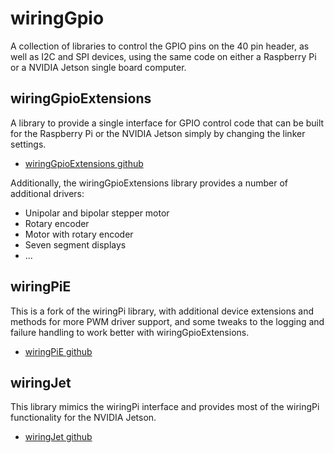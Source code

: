 # wiringGpio

A collection of libraries to control the GPIO pins on the 40 pin header, as well as I2C and SPI devices, using the same code on either a Raspberry Pi or a NVIDIA Jetson single board computer.

## wiringGpioExtensions
A library to provide a single interface for GPIO control code that can be built for the Raspberry Pi or the NVIDIA Jetson simply by changing the linker settings.

 - [wiringGpioExtensions github](https://github.com/wiringGpio/wiringGpioExtensions)

Additionally, the wiringGpioExtensions library provides a number of additional drivers:

 - Unipolar and bipolar stepper motor
 - Rotary encoder
 - Motor with rotary encoder
 - Seven segment displays
 - ...


## wiringPiE
This is a fork of the wiringPi library, with additional device extensions and methods for more PWM driver support, and some tweaks to the logging and failure handling to work better with wiringGpioExtensions.

 - [wiringPiE github](https://github.com/wiringGpio/wiringPiE)

## wiringJet
This library mimics the wiringPi interface and provides most of the wiringPi functionality for the NVIDIA Jetson.

 - [wiringJet github](https://github.com/wiringGpio/wiringJet)
